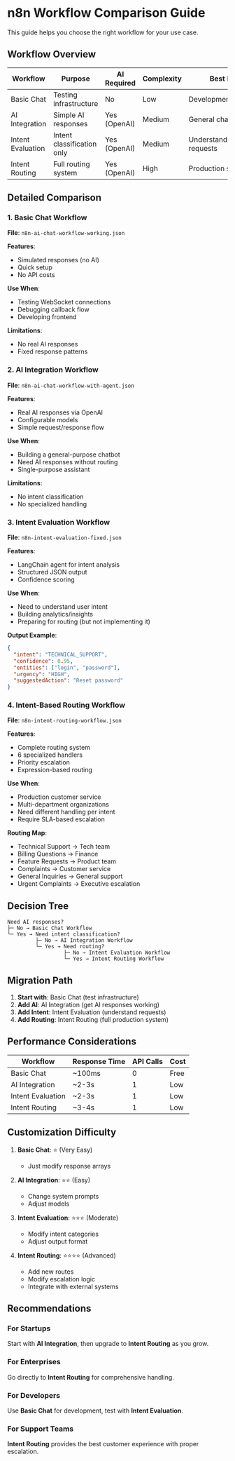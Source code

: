 # n8n Workflow Comparison Guide

This guide helps you choose the right workflow for your use case.

## Workflow Overview

| Workflow | Purpose | AI Required | Complexity | Best For |
|----------|---------|-------------|------------|----------|
| Basic Chat | Testing infrastructure | No | Low | Development/Testing |
| AI Integration | Simple AI responses | Yes (OpenAI) | Medium | General chatbot |
| Intent Evaluation | Intent classification only | Yes (OpenAI) | Medium | Understanding requests |
| Intent Routing | Full routing system | Yes (OpenAI) | High | Production systems |

## Detailed Comparison

### 1. Basic Chat Workflow
**File**: `n8n-ai-chat-workflow-working.json`

**Features**:
- Simulated responses (no AI)
- Quick setup
- No API costs

**Use When**:
- Testing WebSocket connections
- Debugging callback flow
- Developing frontend

**Limitations**:
- No real AI responses
- Fixed response patterns

### 2. AI Integration Workflow
**File**: `n8n-ai-chat-workflow-with-agent.json`

**Features**:
- Real AI responses via OpenAI
- Configurable models
- Simple request/response flow

**Use When**:
- Building a general-purpose chatbot
- Need AI responses without routing
- Single-purpose assistant

**Limitations**:
- No intent classification
- No specialized handling

### 3. Intent Evaluation Workflow
**File**: `n8n-intent-evaluation-fixed.json`

**Features**:
- LangChain agent for intent analysis
- Structured JSON output
- Confidence scoring

**Use When**:
- Need to understand user intent
- Building analytics/insights
- Preparing for routing (but not implementing it)

**Output Example**:
```json
{
  "intent": "TECHNICAL_SUPPORT",
  "confidence": 0.95,
  "entities": ["login", "password"],
  "urgency": "HIGH",
  "suggestedAction": "Reset password"
}
```

### 4. Intent-Based Routing Workflow
**File**: `n8n-intent-routing-workflow.json`

**Features**:
- Complete routing system
- 6 specialized handlers
- Priority escalation
- Expression-based routing

**Use When**:
- Production customer service
- Multi-department organizations
- Need different handling per intent
- Require SLA-based escalation

**Routing Map**:
- Technical Support → Tech team
- Billing Questions → Finance
- Feature Requests → Product team
- Complaints → Customer service
- General Inquiries → General support
- Urgent Complaints → Executive escalation

## Decision Tree

```
Need AI responses?
├─ No → Basic Chat Workflow
└─ Yes → Need intent classification?
         ├─ No → AI Integration Workflow
         └─ Yes → Need routing?
                  ├─ No → Intent Evaluation Workflow
                  └─ Yes → Intent Routing Workflow
```

## Migration Path

1. **Start with**: Basic Chat (test infrastructure)
2. **Add AI**: AI Integration (get AI responses working)
3. **Add Intent**: Intent Evaluation (understand requests)
4. **Add Routing**: Intent Routing (full production system)

## Performance Considerations

| Workflow | Response Time | API Calls | Cost |
|----------|--------------|-----------|------|
| Basic Chat | ~100ms | 0 | Free |
| AI Integration | ~2-3s | 1 | Low |
| Intent Evaluation | ~2-3s | 1 | Low |
| Intent Routing | ~3-4s | 1 | Low |

## Customization Difficulty

1. **Basic Chat**: ⭐ (Very Easy)
   - Just modify response arrays

2. **AI Integration**: ⭐⭐ (Easy)
   - Change system prompts
   - Adjust models

3. **Intent Evaluation**: ⭐⭐⭐ (Moderate)
   - Modify intent categories
   - Adjust output format

4. **Intent Routing**: ⭐⭐⭐⭐ (Advanced)
   - Add new routes
   - Modify escalation logic
   - Integrate with external systems

## Recommendations

### For Startups
Start with **AI Integration**, then upgrade to **Intent Routing** as you grow.

### For Enterprises
Go directly to **Intent Routing** for comprehensive handling.

### For Developers
Use **Basic Chat** for development, test with **Intent Evaluation**.

### For Support Teams
**Intent Routing** provides the best customer experience with proper escalation.